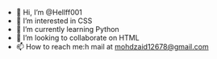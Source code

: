 - 👋 Hi, I’m @Hellff001
- 👀 I’m interested in CSS
- 🌱 I’m currently learning Python
- 💞️ I’m looking to collaborate on HTML
- 📫 How to reach me:h mail at mohdzaid12678@gmail.com

<!---
Hellff001/Hellff001 is a ✨ special ✨ repository because its `README.md` (this file) appears on your GitHub profile.
You can click the Preview link to take a look at your changes.
--->
